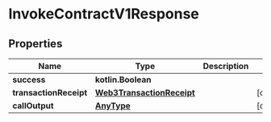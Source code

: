 
# InvokeContractV1Response

## Properties
Name | Type | Description | Notes
------------ | ------------- | ------------- | -------------
**success** | **kotlin.Boolean** |  | 
**transactionReceipt** | [**Web3TransactionReceipt**](Web3TransactionReceipt.md) |  |  [optional]
**callOutput** | [**AnyType**](.md) |  |  [optional]



